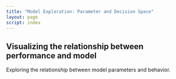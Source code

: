 ```yaml
---
title: "Model Exploration: Parameter and Decision Space"
layout: page
script: index
---
```


## Visualizing the relationship between performance and model

Exploring the relationship between model parameters and behavior.

<cpt-example-interactive probability="0.75" win="20" loss="0" sure="10" alpha="0.9" lambda="2" gamma="0.75">
  <decision-choice interactive></decision-choice>
  <cpt-probability interactive></cpt-probability>
  <cpt-value interactive></cpt-value>
  <cpt-calculation numeric interactive></cpt-calculation>
  <cpt-space updateable></cpt-space>
  <decision-space updateable></decision-space>
</cpt-example-interactive>

